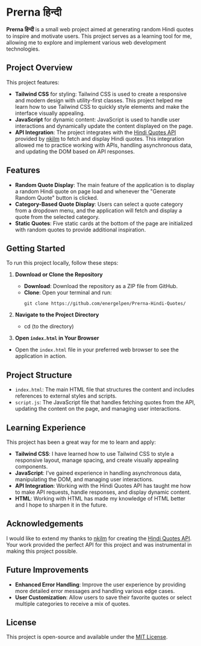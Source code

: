 # Prerna हिन्दी

**Prerna हिन्दी** is a small web project aimed at generating random Hindi quotes to inspire and motivate users. This project serves as a learning tool for me, allowing me to explore and implement various web development technologies.

## Project Overview

This project features:

- **Tailwind CSS** for styling: Tailwind CSS is used to create a responsive and modern design with utility-first classes. This project helped me learn how to use Tailwind CSS to quickly style elements and make the interface visually appealing.
- **JavaScript** for dynamic content: JavaScript is used to handle user interactions and dynamically update the content displayed on the page.
- **API Integration**: The project integrates with the [Hindi Quotes API](https://hindi-quotes.vercel.app/) provided by [nkilm](https://github.com/nkilm/hindi-quotes) to fetch and display Hindi quotes. This integration allowed me to practice working with APIs, handling asynchronous data, and updating the DOM based on API responses.

## Features

- **Random Quote Display**: The main feature of the application is to display a random Hindi quote on page load and whenever the "Generate Random Quote" button is clicked.
- **Category-Based Quote Display**: Users can select a quote category from a dropdown menu, and the application will fetch and display a quote from the selected category.
- **Static Quotes**: Five static cards at the bottom of the page are initialized with random quotes to provide additional inspiration.

## Getting Started

To run this project locally, follow these steps:

1. **Download or Clone the Repository**
   - **Download**: Download the repository as a ZIP file from GitHub.
   - **Clone**: Open your terminal and run:
     ```
     git clone https://github.com/energelpen/Prerna-Hindi-Quotes/
     ```

2. **Navigate to the Project Directory**
   - cd (to the directory)

3. **Open `index.html` in Your Browser**
- Open the `index.html` file in your preferred web browser to see the application in action.

## Project Structure

- `index.html`: The main HTML file that structures the content and includes references to external styles and scripts.
- `script.js`: The JavaScript file that handles fetching quotes from the API, updating the content on the page, and managing user interactions.

## Learning Experience

This project has been a great way for me to learn and apply:

- **Tailwind CSS**: I have learned how to use Tailwind CSS to style a responsive layout, manage spacing, and create visually appealing components.
- **JavaScript**: I’ve gained experience in handling asynchronous data, manipulating the DOM, and managing user interactions.
- **API Integration**: Working with the Hindi Quotes API has taught me how to make API requests, handle responses, and display dynamic content.
- **HTML**: Working with HTML has made my knowledge of HTML better and I hope to sharpen it in the future.

## Acknowledgements

I would like to extend my thanks to [nkilm](https://github.com/nkilm) for creating the [Hindi Quotes API](https://hindi-quotes.vercel.app/). Your work provided the perfect API for this project and was instrumental in making this project possible.

## Future Improvements

- **Enhanced Error Handling**: Improve the user experience by providing more detailed error messages and handling various edge cases.
- **User Customization**: Allow users to save their favorite quotes or select multiple categories to receive a mix of quotes.

## License

This project is open-source and available under the [MIT License](LICENSE).
